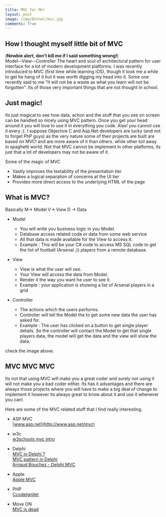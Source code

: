 ```yaml
---
title: MVC for Me!
layout: post
image: /img/Dotnet/mvc.jpg
comments: True
---
```


How I thought myself little bit of MVC
------------
(**Newbie alert, don't kill me if I said something wrong!**) <br/>
Model--View--Controller
The heart and soul of architectural pattern for user interface for a lot of modern development platforms. I was recently introduced to MVC (first time while learning iOS), though it took me a while to get he hang of it but it was worth digging my head into it.
Some one recently said to me "It will not be a waste as what you learn will not be forgotten". Its of those very important things that are not thought in school.

Just magic!
------------
Its just magical to see how data, action and the stuff that you see on screen can be handled so nicely using MVC pattern. Once you get your head around it
you will love to use it in everything you code. Alas! you cannot use it every ;(. I suppose Objective C and Asp.Net developers are lucky (and not to forget PhP guys) as the very nature some of their projects are built are based on MVC! and are more aware of it than others. while other toil away in spaghetti world.
Not that MVC cannot be implement in other platforms, its just that a lot of developers may not be aware of it.

Some of the magic of MVC

  * Vastly improves the testability of the presentation tier
  * Makes a logical separation of concerns at the UI tier
  * Provides more direct access to the underlying HTML of the page

What is MVC?
------------
Basically M-> Model V-> View D -> Data
  * Model
     * You will write you business logic in you Model.
     * Database access related code or data from some web service
     * All that data is made available for the View to access it.
  	 * Example : This will be your C# code to access MS SQL code to get the list of football (Arsenal ;)) players from a remote database.
  * View
  	 * View is what the user will see.
  	 * Your View will access the data from Model.
  	 * Render it the way you want he user to see it.
  	 * Example : your application is showing a list of Arsenal players in a grid

  * Controller
  	 * The actions which the users performs.
  	 * Controller will tell the Model the to get some new data the user has asked for.
  	 * Example : The user has clicked on a button to get single player details. So the controller will contact the Model to get that single players data,
  	   the model will get the data and the view will show the data.

  check the image above.

MVC MVC MVC
------------
Its not that using MVC will make you a great coder and surely not using it will not make you a bad coder either. Its has it advantages and there are always those projects where you will have to make a big deal of change to implement it however its always great to know about it and use it whenever you can!.

Here are some of the MVC related stuff that I find really interesting.

   * ASP MVC 
   		<br/> [www.asp.net](http://www.asp.net/mvc)
   * w3c
   		<br/> [w3schools mvc intro](http://www.w3schools.com/aspnet/mvc_intro.asp)
   * Delphi 
   		<br/>[MVC in Delphi ?](http://programmers.stackexchange.com/questions/252028/best-practices-for-implementing-mvvm-and-mvc-in-delphi-pascal)
   		<br/>[MVC pattern in Delphi](http://stackoverflow.com/questions/6873469/delphi-7-trying-to-understand-the-mvc-pattern)
   		<br/>[Arnaud Bouchez - Delphi MVC](http://www.slideshare.net/ArnaudBouchez1/architecture-delphi-from-rad-to-mvc)
   * Apple 
   		<br/>[Apple MVC](https://developer.apple.com/library/mac/documentation/General/Conceptual/CocoaEncyclopedia/Model-View-Controller/Model-View-Controller.html)
   * PHP
   		<br/>[CcodeIgniter](http://www.codeigniter.com/)

   * Move ON
   		<br/>[MVC is dead](https://cirw.in/blog/time-to-move-on)		